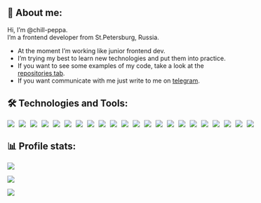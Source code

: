 ## 🖖 About me:

<p>Hi, I’m @chill-peppa.<br/> I’m a frontend developer from St.Petersburg, Russia.</p>

- At the moment I’m working like junior frontend dev.
- I’m trying my best to learn new technologies and put them into practice.
- If you want to see some examples of my code, take a look at the [repositories tab](https://github.com/Chill-Peppa?tab=repositories).
- If you want communicate with me just write to me on [telegram](https://t.me/chill_peppa).

## 🛠️ Technologies and Tools:

<div style="display:flex; gap: 10px;"> 
<img src="https://img.shields.io/badge/JavaScript-293133?style=flat-square&logo=javascript&logoColor=2472ad"/>
<img src="https://img.shields.io/badge/HTML5-293133?style=flat-square&logo=html5&logoColor=2472ad"/>
<img src="https://img.shields.io/badge/CSS3-293133?style=flat-square&logo=css3&logoColor=2472ad"/>
<img src="https://img.shields.io/badge/Figma-293133?style=flat-square&logo=figma&logoColor=2472ad"/>
<img src="https://img.shields.io/badge/SCSS-293133?style=flat-square&logo=sass&logoColor=2472ad"/>
<img src="https://img.shields.io/badge/CSSModules-293133?style=flat-square&logo=cssmodules&logoColor=2472ad"/>
<img src="https://img.shields.io/badge/BEM-293133?style=flat-square&logo=bem&logoColor=2472ad"/>
<img src="https://img.shields.io/badge/Tailwind CSS-293133?style=flat-square&logo=tailwindcss&logoColor=2472ad"/>
<img src="https://img.shields.io/badge/Webpack-293133?style=flat-square&logo=webpack&logoColor=2472ad"/>
<img src="https://img.shields.io/badge/Vercel-293133?style=flat-square&logo=vercel&logoColor=2472ad"/>
<img src="https://img.shields.io/badge/Git-293133?style=flat-square&logo=git&logoColor=2472ad"/>
<img src="https://img.shields.io/badge/React-293133?style=flat-square&logo=react&logoColor=2472ad"/>
<img src="https://img.shields.io/badge/TypeScript-293133?style=flat-square&logo=typescript&logoColor=2472ad"/>
<img src="https://img.shields.io/badge/Redux-293133?style=flat-square&logo=redux&logoColor=2472ad"/>
<img src="https://img.shields.io/badge/Node.js-293133?style=flat-square&logo=nodedotjs&logoColor=2472ad"/>
<img src="https://img.shields.io/badge/Express.js-293133?style=flat-square&logo=express&logoColor=2472ad"/>
<img src="https://img.shields.io/badge/MondoDB-293133?style=flat-square&logo=mongodb&logoColor=2472ad"/>
<img src="https://img.shields.io/badge/Ant Design-293133?style=flat-square&logo=antdesign&logoColor=2472ad"/>
<img src="https://img.shields.io/badge/MUI-293133?style=flat-square&logo=mui&logoColor=2472ad"/>
<img src="https://img.shields.io/badge/JWT-293133?style=flat-square&logo=jwt&logoColor=2472ad"/>
<img src="https://img.shields.io/badge/Cypress-293133?style=flat-square&logo=cypress&logoColor=2472ad"/>
<img src="https://img.shields.io/badge/Jest-293133?style=flat-square&logo=jest&logoColor=2472ad"/>
</div>

## 📊 Profile stats:

![](https://github-readme-stats.vercel.app/api/top-langs/?username=chill-peppa&theme=tokyonight&hide_border=false&include_all_commits=false&count_private=false&layout=compact)

![](https://www.codewars.com/users/chill-peppa/badges/small)

![](https://komarev.com/ghpvc/?username=Chill-Peppa&color=blue)

